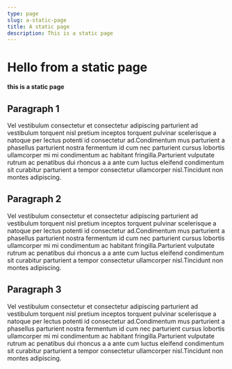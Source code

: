 ```yaml
---
type: page
slug: a-static-page
title: A static page
description: This is a static page
---
```


#  Hello from a static page

**this is a static page**

## Paragraph 1
Vel vestibulum consectetur et consectetur adipiscing parturient ad vestibulum torquent nisl pretium inceptos torquent pulvinar scelerisque a natoque per lectus potenti id consectetur ad.Condimentum mus parturient a phasellus parturient nostra fermentum id cum nec parturient cursus lobortis ullamcorper mi mi condimentum ac habitant fringilla.Parturient vulputate rutrum ac penatibus dui rhoncus a a ante cum luctus eleifend condimentum sit curabitur parturient a tempor consectetur ullamcorper nisl.Tincidunt non montes adipiscing.

## Paragraph 2
Vel vestibulum consectetur et consectetur adipiscing parturient ad vestibulum torquent nisl pretium inceptos torquent pulvinar scelerisque a natoque per lectus potenti id consectetur ad.Condimentum mus parturient a phasellus parturient nostra fermentum id cum nec parturient cursus lobortis ullamcorper mi mi condimentum ac habitant fringilla.Parturient vulputate rutrum ac penatibus dui rhoncus a a ante cum luctus eleifend condimentum sit curabitur parturient a tempor consectetur ullamcorper nisl.Tincidunt non montes adipiscing.

## Paragraph 3
Vel vestibulum consectetur et consectetur adipiscing parturient ad vestibulum torquent nisl pretium inceptos torquent pulvinar scelerisque a natoque per lectus potenti id consectetur ad.Condimentum mus parturient a phasellus parturient nostra fermentum id cum nec parturient cursus lobortis ullamcorper mi mi condimentum ac habitant fringilla.Parturient vulputate rutrum ac penatibus dui rhoncus a a ante cum luctus eleifend condimentum sit curabitur parturient a tempor consectetur ullamcorper nisl.Tincidunt non montes adipiscing.
